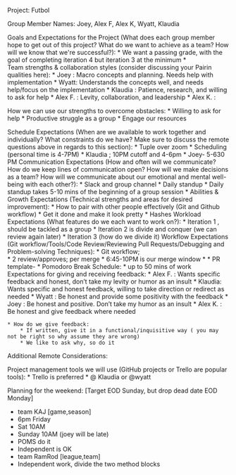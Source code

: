 Project:  Futbol

Group Member Names: Joey, Alex F, Alex K, Wyatt, Klaudia

Goals and Expectations for the Project (What does each group member hope to get out of this project? What do we want to achieve as a team? How will we know that we're successful?):
	* We want a passing grade, with the goal of completing iteration 4 but iteration 3 at the minimum
	*	
Team strengths & collaboration styles (consider discussing your Pairin qualities here):
	* Joey : Macro concepts and planning. Needs help with implementation
	* Wyatt: Understands the concepts well, and needs help/focus on the implementation
	* Klaudia : Patience, research, and willing to ask for help
	* Alex F. : Levity, collaboration, and leadership
	* Alex K. : 

How we can use our strengths to overcome obstacles:
	*  Willing to ask for help
	* Productive struggle as a group
	* Engage our resources

Schedule Expectations (When are we available to work together and individually? What constraints do we have? Make sure to discuss the remote questions above in regards to this section):
	* Tuple over zoom
	* Scheduling (personal time is 4-7PM)
		* Klaudia ; 10PM cutoff and 4-6pm
		* Joey- 5-630 PM
Communication Expectations (How and often will we communicate? How do we keep lines of communication open? How will we make decisions as a team? How will we communicate about our emotional and mental well-being with each other?):
	* Slack and group channel
	* Daily standup
		* Daily standup takes 5-10 mins of the beginning of a group session
		* 
Abilities & Growth Expectations (Technical strengths and areas for desired improvement):
	 * How to pair with other people effectively (Git and Github workflow)
	 * Get it done and make it look pretty
	 * Hashes
Workload Expectations (What features do we each want to work on?):
	* Iteration 1 , should be tackled as a group
	* Iteration 2 is divide and conquer (we can review again later)
	* Iteration 3 (how do we divide it)
Workflow Expectations (Git workflow/Tools/Code Review/Reviewing Pull Requests/Debugging and Problem-solving Techniques): 
	* Git workflow;  
		* 2 review/approves; per merge
		* 6:45-10PM is our merge window
		* 
	* PR template-
		* 
Pomodoro Break Schedule:
	 * up to 50 mins of work
Expectations for giving and receiving feedback:
	* Alex F. : Wants specific feedback and honest, don’t take my levity or humor as an insult
	* Klaudia: Wants specific and honest feedback, willing to take direction or redirect as needed
	* Wyatt : Be honest and provide some positivity with the feedback
	* Joey : Be honest and positive. Don’t take my humor as an insult
	* Alex K. : Be honest and give feedback where needed

	* How do we give feedback:
		* If written, give it in a functional/inquisitive way ( you may not be right so why assume they are wrong)
		* We like to ask why, so do it
Additional Remote Considerations:

Project management tools we will use (GitHub projects or Trello are popular tools):
	* Trello is preferred 
		* @ Klaudia or @wyatt


Planning for the weekend: [Target EOD Sunday, but drop dead date EOD Monday]
* team KAJ [game,season]
 * 6pm Friday
 * Sat 10AM
 * Sunday 10AM (joey will be late)
 * POMS do it
 * Independent is OK
* team RamRod [league,team]
 * Independent work, divide the two method blocks	 
